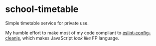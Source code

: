 # school-timetable

Simple timetable service for private use.

My humble effort to make most of my code compliant to [eslint-config-cleanjs](https://github.com/bodil/eslint-config-cleanjs),
which makes JavaScript *look like* FP language.
